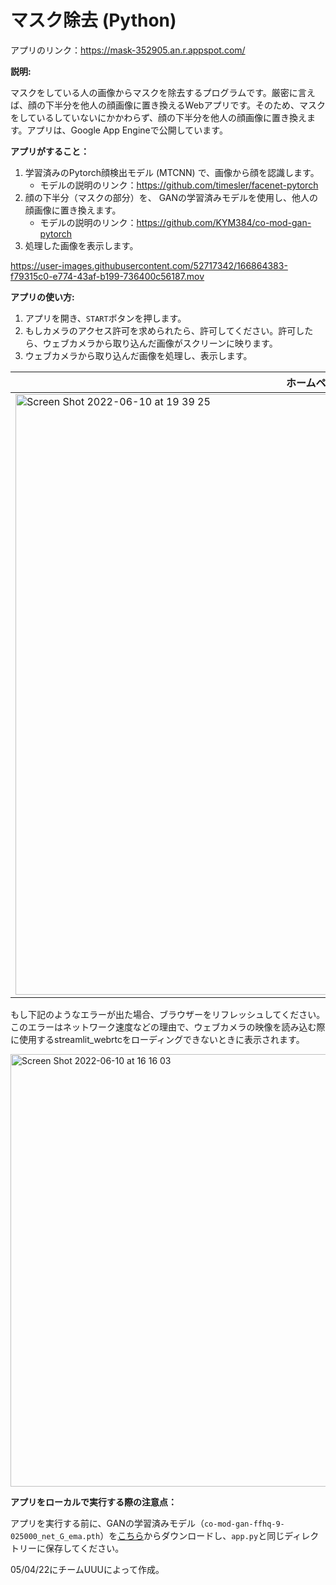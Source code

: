 # マスク除去 (Python)

アプリのリンク：https://mask-352905.an.r.appspot.com/

**説明:**

マスクをしている人の画像からマスクを除去するプログラムです。厳密に言えば、顔の下半分を他人の顔画像に置き換えるWebアプリです。そのため、マスクをしているしていないにかかわらず、顔の下半分を他人の顔画像に置き換えます。アプリは、Google App Engineで公開しています。



**アプリがすること：**

1. 学習済みのPytorch顔検出モデル (MTCNN) で、画像から顔を認識します。
    - モデルの説明のリンク：https://github.com/timesler/facenet-pytorch
3. 顔の下半分（マスクの部分）を、 GANの学習済みモデルを使用し、他人の顔画像に置き換えます。
    - モデルの説明のリンク：https://github.com/KYM384/co-mod-gan-pytorch
4. 処理した画像を表示します。

https://user-images.githubusercontent.com/52717342/166864383-f79315c0-e774-43af-b199-736400c56187.mov


**アプリの使い方:**
1. アプリを開き、`START`ボタンを押します。
2. もしカメラのアクセス許可を求められたら、許可してください。許可したら、ウェブカメラから取り込んだ画像がスクリーンに映ります。
3. ウェブカメラから取り込んだ画像を処理し、表示します。

| ホームページ |  
| ------ | 
| <img width="961" alt="Screen Shot 2022-06-10 at 19 39 25" src="https://user-images.githubusercontent.com/52717342/173052321-3db86f98-21fd-430a-a3bb-99e1fb712ee0.png"> |  

もし下記のようなエラーが出た場合、ブラウザーをリフレッシュしてください。このエラーはネットワーク速度などの理由で、ウェブカメラの映像を読み込む際に使用するstreamlit_webrtcをローディングできないときに表示されます。

<img width="692" alt="Screen Shot 2022-06-10 at 16 16 03" src="https://user-images.githubusercontent.com/52717342/173049060-ba300862-782a-4e19-a965-abbcd7526a1e.png">

**アプリをローカルで実行する際の注意点：**

アプリを実行する前に、GANの学習済みモデル（`co-mod-gan-ffhq-9-025000_net_G_ema.pth`）を[こちら](https://maildluteducn-my.sharepoint.com/:u:/g/personal/zengyu_mail_dlut_edu_cn/Ee1YPJG2Y7NDnUjJBf-SipoBBSlbv8QfFy6K7lsiiiiFHg?download=1)からダウンロードし、`app.py`と同じディレクトリーに保存してください。

05/04/22にチームUUUによって作成。
